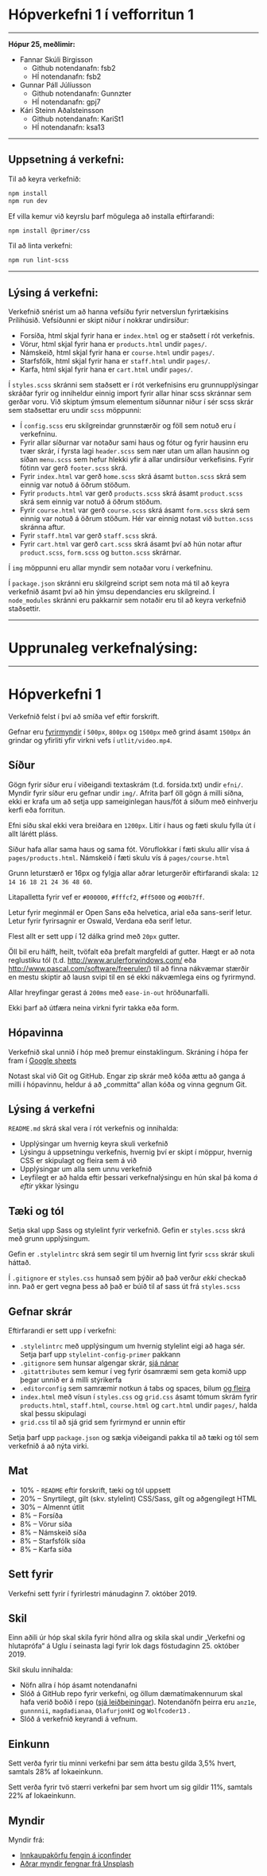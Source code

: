 # Hópverkefni 1 í vefforritun 1
---
__Hópur 25, meðlimir:__
  * Fannar Skúli Birgisson
    * Github notendanafn: fsb2
    * HÍ notendanafn: fsb2
  * Gunnar Páll Júlíusson
    * Github notendanafn: Gunnzter
    * HÍ notendanafn: gpj7
  * Kári Steinn Aðalsteinsson
    * Github notendanafn: KariSt1
    * HÍ notendanafn: ksa13
---
## Uppsetning á verkefni:
Til að keyra verkefnið:

```sh
npm install
npm run dev
```
Ef villa kemur við keyrslu þarf mögulega að installa eftirfarandi:
```sh
npm install @primer/css
```

Til að linta verkefni:

```sh
npm run lint-scss
```
---
## Lýsing á verkefni:
Verkefnið snérist um að hanna vefsíðu fyrir netverslun fyrirtækisins Prílihúsið.
Vefsíðunni er skipt niður í nokkrar undirsíður: 
  * Forsíða, html skjal fyrir hana er `index.html` og er staðsett í rót verkefnis.
  * Vörur, html skjal fyrir hana er `products.html` undir `pages/`.
  * Námskeið, html skjal fyrir hana er `course.html` undir `pages/`.
  * Starfsfólk, html skjal fyrir hana er `staff.html` undir `pages/`.
  * Karfa, html skjal fyrir hana er `cart.html` undir `pages/`.

Í `styles.scss` skránni sem staðsett er í rót verkefnisins eru grunnupplýsingar skráðar fyrir og inniheldur einnig import fyrir allar hinar scss skránnar sem gerðar voru.
Við skiptum ýmsum elementum síðunnar niður í sér scss skrár sem staðsettar eru undir `scss` möppunni:
  * Í `config.scss` eru skilgreindar grunnstærðir og föll sem notuð eru í verkefninu.
  * Fyrir allar síðurnar var notaður sami haus og fótur og fyrir hausinn eru tvær skrár, í fyrsta lagi
`header.scss` sem nær utan um allan hausinn og síðan `menu.scss` sem hefur hlekki yfir á allar undirsíður
verkefisins. Fyrir fótinn var gerð `footer.scss` skrá.
  * Fyrir `index.html` var gerð `home.scss` skrá ásamt `button.scss` skrá sem einnig var notuð á öðrum stöðum.
  * Fyrir `products.html` var gerð `products.scss` skrá ásamt `product.scss` skrá sem einnig var notuð á öðrum stöðum.
  * Fyrir `course.html` var gerð `course.scss` skrá ásamt `form.scss` skrá sem einnig var notuð á öðrum stöðum.
Hér var einnig notast við `button.scss` skránna aftur.
  * Fyrir `staff.html` var gerð `staff.scss` skrá.
  * Fyrir `cart.html` var gerð `cart.scss` skrá ásamt því að hún notar aftur `product.scss`, `form.scss` og `button.scss` skrárnar.

Í `img` möppunni eru allar myndir sem notaðar voru í verkefninu.

Í `package.json` skránni eru skilgreind script sem nota má til að keyra verkefnið ásamt því að hin ýmsu dependancies eru skilgreind. Í `node_modules` skránni eru pakkarnir sem notaðir eru til að keyra verkefnið staðsettir.

---
# Upprunaleg verkefnalýsing:
---
# Hópverkefni 1

Verkefnið felst í því að smíða vef eftir forskrift.

Gefnar eru [fyrirmyndir](utlit/) í `500px`, `800px` og `1500px` með grind ásamt `1500px` án grindar og yfirliti yfir virkni vefs í `utlit/video.mp4`.

## Síður

Gögn fyrir síður eru í viðeigandi textaskrám (t.d. forsida.txt) undir `efni/`. Myndir fyrir síður eru gefnar undir `img/`. Afrita þarf öll gögn á milli síðna, ekki er krafa um að setja upp sameiginlegan haus/fót á síðum með einhverju kerfi eða forritun.

Efni síðu skal ekki vera breiðara en `1200px`. Litir í haus og fæti skulu fylla út í allt lárétt pláss.

Síður hafa allar sama haus og sama fót. Vöruflokkar í fæti skulu allir vísa á `pages/products.html`. Námskeið í fæti skulu vís á `pages/course.html`

Grunn leturstærð er 16px og fylgja allar aðrar leturgerðir eftirfarandi skala: `12 14 16 18 21 24 36 48 60`.

Litapalletta fyrir vef er `#000000`, `#fffcf2`, `#ff5000` og `#00b7ff`.

Letur fyrir meginmál er Open Sans eða helvetica, arial eða sans-serif letur.
Letur fyrir fyrirsagnir er Oswald, Verdana eða serif letur.

Flest allt er sett upp í 12 dálka grind með `20px` gutter.

Öll bil eru hálft, heilt, tvöfalt eða þrefalt margfeldi af gutter. Hægt er að nota reglustiku tól (t.d. http://www.arulerforwindows.com/ eða http://www.pascal.com/software/freeruler/) til að finna nákvæmar stærðir en mestu skiptir að lausn svipi til en sé ekki nákvæmlega eins og fyrirmynd.

Allar hreyfingar gerast á `200ms` með `ease-in-out` hröðunarfalli.

Ekki þarf að útfæra neina virkni fyrir takka eða form.

## Hópavinna

Verkefnið skal unnið í hóp með þremur einstaklingum. Skráning í hópa fer fram í [Google sheets](https://docs.google.com/spreadsheets/d/1GwC9OvnpGHIkuX7ArRG7UQ-JV74b_pomegGXOWF1od0/edit?usp=sharing)

Notast skal við Git og GitHub. Engar zip skrár með kóða ættu að ganga á milli í hópavinnu, heldur á að „committa“ allan kóða og vinna gegnum Git.

## Lýsing á verkefni

`README.md` skrá skal vera í rót verkefnis og innihalda:

* Upplýsingar um hvernig keyra skuli verkefnið
* Lýsingu á uppsetningu verkefnis, hvernig því er skipt í möppur, hvernig CSS er skipulagt og fleira sem á við
* Upplýsingar um alla sem unnu verkefnið
* Leyfilegt er að halda eftir þessari verkefnalýsingu en hún skal þá koma _á eftir_ ykkar lýsingu

## Tæki og tól

Setja skal upp Sass og stylelint fyrir verkefnið. Gefin er `styles.scss` skrá með grunn upplýsingum.

Gefin er `.stylelintrc` skrá sem segir til um hvernig lint fyrir `scss` skrár skuli háttað.

Í `.gitignore` er `styles.css` hunsað sem þýðir að það verður _ekki_ checkað inn. Það er gert vegna þess að það er búið til af sass út frá `styles.scss`

## Gefnar skrár

Eftirfarandi er sett upp í verkefni:

* `.stylelintrc` með upplýsingum um hvernig stylelint eigi að haga sér. Setja þarf upp `stylelint-config-primer` pakkann
* `.gitignore` sem hunsar algengar skrár, [sjá nánar](https://help.github.com/ignore-files/)
* `.gitattributes` sem kemur í veg fyrir ósamræmi sem geta komið upp þegar unnið er á milli stýrikerfa
* `.editorconfig` sem samræmir notkun á tabs og spaces, bilum [og fleira](https://editorconfig.org/)
* `index.html` með vísun í `styles.css` og `grid.css` ásamt tómum skrám fyrir `products.html`, `staff.html`, `course.html` og `cart.html` undir `pages/`, halda skal þessu skipulagi
* `grid.css` til að sjá grid sem fyrirmynd er unnin eftir

Setja þarf upp `package.json` og sækja viðeigandi pakka til að tæki og tól sem verkefnið á að nýta virki.

## Mat

* 10% - `README` eftir forskrift, tæki og tól uppsett
* 20% – Snyrtilegt, gilt (skv. stylelint) CSS/Sass, gilt og aðgengilegt HTML
* 30% – Almennt útlit
* 8% – Forsíða
* 8% – Vörur síða
* 8% – Námskeið síða
* 8% – Starfsfólk síða
* 8% – Karfa síða

## Sett fyrir

Verkefni sett fyrir í fyrirlestri mánudaginn 7. október 2019.

## Skil

Einn aðili úr hóp skal skila fyrir hönd allra og skila skal undir „Verkefni og hlutaprófa“ á Uglu í seinasta lagi fyrir lok dags föstudaginn 25. október 2019.

Skil skulu innihalda:

* Nöfn allra í hóp ásamt notendanafni
* Slóð á GitHub repo fyrir verkefni, og öllum dæmatímakennurum skal hafa verið boðið í repo ([sjá leiðbeiningar](https://help.github.com/articles/inviting-collaborators-to-a-personal-repository/)). Notendanöfn þeirra eru `anz1e`, `gunnnnii`, `magdadianaa`, `OlafurjonHI` og `Wolfcoder13` .
* Slóð á verkefnið keyrandi á vefnum.

## Einkunn

Sett verða fyrir tíu minni verkefni þar sem átta bestu gilda 3,5% hvert, samtals 28% af lokaeinkunn.

Sett verða fyrir tvö stærri verkefni þar sem hvort um sig gildir 11%, samtals 22% af lokaeinkunn.

## Myndir

Myndir frá:

* [Innkaupakörfu fengin á iconfinder](https://www.iconfinder.com/icons/216460/cart_icon)
* [Aðrar myndir fengnar frá Unsplash](https://unsplash.com/photos/N4QTBfNQ8Nk)
